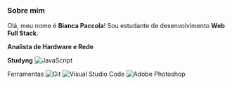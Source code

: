 ### Sobre mim

Olá, meu nome é **Bianca Paccola**! Sou estudante de desenvolvimento **Web Full Stack**.

**Analista de Hardware e Rede**



**Studyng**
![JavaScript](https://img.shields.io/badge/JavaScript-D5F7E6?style=for-the-badge&logo=javascript&logoColor=F7DF1E)



Ferramentas
![Git](https://img.shields.io/badge/Git-E7ECEB?style=for-the-badge&logo=git)
![Visual Studio Code](https://img.shields.io/badge/VS%20Code-E7ECEB?style=for-the-badge&logo=visual-studio-code&logoColor=00BFFF)
![Adobe Photoshop](https://img.shields.io/badge/Photoshop-E7ECEB?style=for-the-badge&logo=adobe-photoshop)

